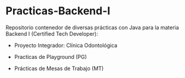 # Practicas-Backend-I

Repositorio contenedor de diversas prácticas con Java para la materia Backend I (Certified Tech Developer):

- Proyecto Integrador: Clínica Odontológica

- Practicas de Playground (PG)

- Prácticas de Mesas de Trabajo (MT)

